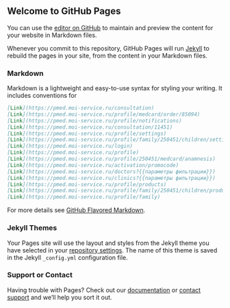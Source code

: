 ## Welcome to GitHub Pages

You can use the [editor on GitHub](https://github.com/Altenaar/altenaar.github.io/edit/main/README.md) to maintain and preview the content for your website in Markdown files.

Whenever you commit to this repository, GitHub Pages will run [Jekyll](https://jekyllrb.com/) to rebuild the pages in your site, from the content in your Markdown files.

### Markdown

Markdown is a lightweight and easy-to-use syntax for styling your writing. It includes conventions for

```markdown
[Link](https://pmed.moi-service.ru/consultation)
[Link](https://pmed.moi-service.ru/profile/medcard/order/85094)
[Link](https://pmed.moi-service.ru/profile/notifications)
[Link](https://pmed.moi-service.ru/consultation/11451)
[Link](https://pmed.moi-service.ru/profile/settings)
[Link](https://pmed.moi-service.ru/profile/family/250451/children/settings)
[Link](https://pmed.moi-service.ru/login)
[Link](https://pmed.moi-service.ru/profile)
[Link](https://pmed.moi-service.ru/profile/250451/medcard/anamnesis)
[Link](https://pmed.moi-service.ru/activation/promocode)
[Link](https://pmed.moi-service.ru/doctors?{{параметры фильтрации}})
[Link](https://pmed.moi-service.ru/clinics?{{параметры фильтрации}})
[Link](https://pmed.moi-service.ru/profile/products)
[Link](https://pmed.moi-service.ru/profile/family/250451/children/products)
[Link](https://pmed.moi-service.ru/profile/family)
```

For more details see [GitHub Flavored Markdown](https://guides.github.com/features/mastering-markdown/).

### Jekyll Themes

Your Pages site will use the layout and styles from the Jekyll theme you have selected in your [repository settings](https://github.com/Altenaar/altenaar.github.io/settings/pages). The name of this theme is saved in the Jekyll `_config.yml` configuration file.

### Support or Contact

Having trouble with Pages? Check out our [documentation](https://docs.github.com/categories/github-pages-basics/) or [contact support](https://support.github.com/contact) and we’ll help you sort it out.
